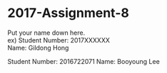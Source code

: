 # 2017-Assignment-8

Put your name down here.  
ex) Student Number: 2017XXXXXX  
Name: Gildong Hong

Student Number:  2016722071
Name: Booyoung Lee
